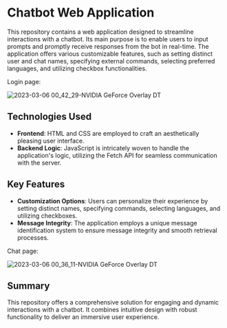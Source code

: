 


# Chatbot Web Application

This repository contains a web application designed to streamline interactions with a chatbot. Its main purpose is to enable users to input prompts and promptly receive responses from the bot in real-time. The application offers various customizable features, such as setting distinct user and chat names, specifying external commands, selecting preferred languages, and utilizing checkbox functionalities.

Login page: 

![2023-03-06 00_42_29-NVIDIA GeForce Overlay DT](https://user-images.githubusercontent.com/76654674/222987678-8d5e3246-0229-41b8-a80e-19ac42c86bac.png)

## Technologies Used

- **Frontend**: HTML and CSS are employed to craft an aesthetically pleasing user interface.
- **Backend Logic**: JavaScript is intricately woven to handle the application's logic, utilizing the Fetch API for seamless communication with the server.

## Key Features

- **Customization Options**: Users can personalize their experience by setting distinct names, specifying commands, selecting languages, and utilizing checkboxes.
- **Message Integrity**: The application employs a unique message identification system to ensure message integrity and smooth retrieval processes.

Chat page:

![2023-03-06 00_36_11-NVIDIA GeForce Overlay DT](https://user-images.githubusercontent.com/76654674/222987510-1ad34d99-eb42-473f-8904-602880569af5.png)


## Summary

This repository offers a comprehensive solution for engaging and dynamic interactions with a chatbot. It combines intuitive design with robust functionality to deliver an immersive user experience.
